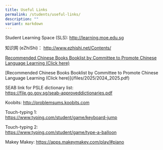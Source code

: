 ```yaml
---
title: Useful Links
permalink: /students/useful-links/
description: ""
variant: markdown
---
```

<p>Student Learning Space (SLS):&nbsp;<a href="http://learning.moe.edu.sg/" target="_blank" rel="noopener">http://learning.moe.edu.sg</a></p>
<p>知识网 (eZhiShi)：&nbsp;<a href="http://www.ezhishi.net/Contents/" target="_blank" rel="noopener">http://www.ezhishi.net/Contents/</a></p>
<p><a href="/files/%E5%B0%8F%E5%AD%A6%E5%8D%8E%E6%96%87%E8%AF%BE%E5%A4%96%E8%AF%BB%E7%89%A9%E5%8F%82%E8%80%83%E4%B9%A6%E7%9B%AE%202020_revised.pdf" target="">Recommended Chinese Books Booklist by Committee to Promote Chinese Language Learning (Click here)</a></p>
[Recommended Chinese Books Booklist by Committee to Promote Chinese Language Learning (Click here)](/files/2025/2024_2025.pdf)
<p>SEAB link for PSLE dictionary list:&nbsp;<br><a href="https://file.go.gov.sg/seab-approveddictionaries.pdf" target="">https://file.go.gov.sg/seab-approveddictionaries.pdf</a></p>
<p>Koobits:&nbsp;<a href="http://problemsums.koobits.com/" target="_blank" rel="noopener">http://problemsums.koobits.com</a></p>
<p>Touch-typing 1:<br><a href="https://www.typing.com/student/game/keyboard-jump" target="">https://www.typing.com/student/game/keyboard-jump</a></p>
<p>Touch-typing 2:<br><a href="https://www.typing.com/student/game/type-a-balloon" target="">https://www.typing.com/student/game/type-a-balloon</a></p>
<p>Makey Makey:&nbsp;<a href="https://apps.makeymakey.com/play/#piano" target="_blank" rel="noopener">https://apps.makeymakey.com/play/#piano</a></p>
